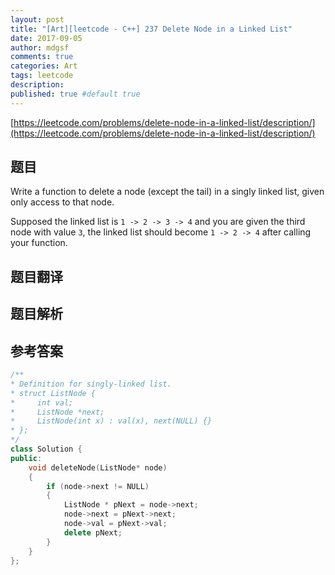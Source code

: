 ```yaml
---
layout: post
title: "[Art][leetcode - C++] 237 Delete Node in a Linked List"
date: 2017-09-05
author: mdgsf
comments: true
categories: Art
tags: leetcode
description:
published: true #default true
---
```


[https://leetcode.com/problems/delete-node-in-a-linked-list/description/](https://leetcode.com/problems/delete-node-in-a-linked-list/description/)

## 题目

Write a function to delete a node (except the tail) in a singly linked list, given only access to that node.

Supposed the linked list is `1 -> 2 -> 3 -> 4` and you are given the third node with value `3`, the linked list should become `1 -> 2 -> 4` after calling your function. 

## 题目翻译

## 题目解析

## 参考答案

```c++
/**
* Definition for singly-linked list.
* struct ListNode {
*     int val;
*     ListNode *next;
*     ListNode(int x) : val(x), next(NULL) {}
* };
*/
class Solution {
public:
	void deleteNode(ListNode* node) 
	{
		if (node->next != NULL)
		{
			ListNode * pNext = node->next;
			node->next = pNext->next;
			node->val = pNext->val;
			delete pNext;
		}
	}
};
```


